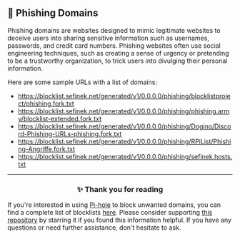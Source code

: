 <!-- SEO DATA FOR BLOCKLIST.SEFINEK.NET
* Title       : Phishing Domains
* Description : 
* Tags        :
* Canonical   : /viewer/info/block/Phishing
-->

## 🎣 Phishing Domains
Phishing domains are websites designed to mimic legitimate websites to deceive users into sharing sensitive information such as usernames, passwords, and credit card numbers.
Phishing websites often use social engineering techniques, such as creating a sense of urgency or pretending to be a trustworthy organization, to trick users into divulging their personal information.

Here are some sample URLs with a list of domains:
- https://blocklist.sefinek.net/generated/v1/0.0.0.0/phishing/blocklistproject/phishing.fork.txt
- https://blocklist.sefinek.net/generated/v1/0.0.0.0/phishing/phishing.army/blocklist-extended.fork.txt
- https://blocklist.sefinek.net/generated/v1/0.0.0.0/phishing/Dogino/Discord-Phishing-URLs-phishing.fork.txt
- https://blocklist.sefinek.net/generated/v1/0.0.0.0/phishing/RPiList/Phishing-Angriffe.fork.txt
- https://blocklist.sefinek.net/generated/v1/0.0.0.0/phishing/sefinek.hosts.txt


<hr>
<h3 align="center">✨ Thank you for reading</h3>
If you're interested in using <a href="../What%20is%20Pi-hole.md">Pi-hole</a> to block unwanted domains, you can find a complete list of blocklists <a href="../../lists/md/Pi-hole.md">here</a>.
Please consider supporting <a href="https://github.com/sefinek24/Sefinek-Blocklist-Collection" target="_blank">this repository</a> by starring it if you found this information helpful.
If you have any questions or need further assistance, don't hesitate to ask.
